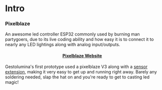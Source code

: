 # Intro
<h3>Pixelblaze</h3>
<p>An awesome led controller ESP32 commonly used by burning man partygoers, due to its live coding ability and how easy it is to connect it to nearly any LED lightings along with analog input/outputs.</p>
<h4 align="center"><a href="https://electromage.com/pixelblaze">Pixelblaze Website</a></h4>

<p>
  Gestolumina's first prototype used a pixelblaze V3 along with a <a href="https://electromage.com/docs/sensor-expansion-board">sensor extension</a>, making it very easy to get up and running right away. Barely any soldering needed, slap the hat on and you're ready to get to casting led magic!
</p>
